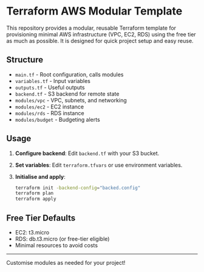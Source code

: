 # Terraform AWS Modular Template

This repository provides a modular, reusable Terraform template for provisioning
minimal AWS infrastructure (VPC, EC2, RDS) using the free tier as much as
possible. It is designed for quick project setup and easy reuse.

## Structure

- `main.tf` - Root configuration, calls modules
- `variables.tf` - Input variables
- `outputs.tf` - Useful outputs
- `backend.tf` - S3 backend for remote state
- `modules/vpc` - VPC, subnets, and networking
- `modules/ec2` - EC2 instance
- `modules/rds` - RDS instance
- `modules/budget` - Budgeting alerts

## Usage

1. **Configure backend**: Edit `backend.tf` with your S3 bucket.
2. **Set variables**: Edit `terraform.tfvars` or use environment variables.
3. **Initialise and apply**:

   ```sh
   terraform init -backend-config="backed.config"
   terraform plan
   terraform apply
   ```

## Free Tier Defaults

- EC2: t3.micro
- RDS: db.t3.micro (or free-tier eligible)
- Minimal resources to avoid costs

---

Customise modules as needed for your project!
